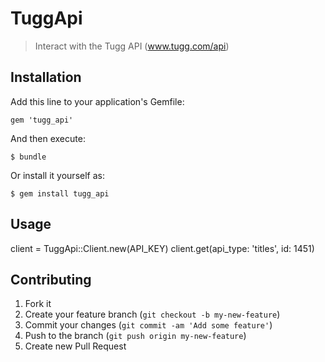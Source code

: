 # TuggApi

> Interact with the Tugg API (www.tugg.com/api)

## Installation

Add this line to your application's Gemfile:

    gem 'tugg_api'

And then execute:

    $ bundle

Or install it yourself as:

    $ gem install tugg_api

## Usage

client = TuggApi::Client.new(API_KEY)
client.get(api_type: 'titles', id: 1451)

## Contributing

1. Fork it
2. Create your feature branch (`git checkout -b my-new-feature`)
3. Commit your changes (`git commit -am 'Add some feature'`)
4. Push to the branch (`git push origin my-new-feature`)
5. Create new Pull Request
